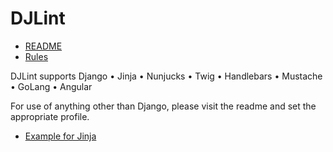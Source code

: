 # DJLint

- [README](https://github.com/Riverside-Healthcare/djlint#readme)
- [Rules](https://www.djlint.com/docs/linter/)

DJLint supports Django • Jinja • Nunjucks • Twig • Handlebars • Mustache • GoLang • Angular

For use of anything other than Django, please visit the readme and set the appropriate profile.

- [Example for Jinja](https://www.djlint.com/docs/languages/jinja/)

